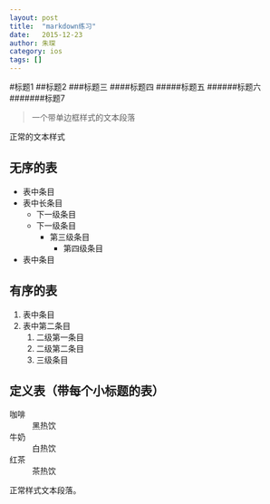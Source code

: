 ```yaml
---
layout: post
title:  "markdown练习"
date:   2015-12-23
author: 朱琛
category: ios
tags: []
---
```


<!--<p class="intro"><span class="dropcap">C</span>urabitur blandit tempus porttitor. Nullam quis risus eget urna mollis ornare vel eu leo. Vestibulum id ligula porta felis euismod semper. Donec sed odio dui. Aenean lacinia bibendum nulla sed consectetur.</p>-->


#标题1
##标题2
###标题三
####标题四
#####标题五
######标题六
#######标题7

<blockquote>一个带单边框样式的文本段落</blockquote>

正常的文本样式

## 无序的表
* 表中条目
* 表中长条目
  * 下一级条目
  * 下一级条目
    * 第三级条目
      * 第四级条目
* 表中条目

## 有序的表
1. 表中条目
2. 表中第二条目
    1. 二级第一条目
    2. 二级第二条目
      3. 三级条目
<!--2. Longer List Item
    1. Nested OL Item
    2. Another Nested Item
3. List Item-->

## 定义表（带每个小标题的表）
<dl>
  <dt>咖啡</dt>
  <dd>黑热饮</dd>
  <dt>牛奶</dt>
  <dd>白热饮</dd>
  <dt>红茶</dt>
  <dd>茶热饮</dd>
</dl>

正常样式文本段落。
